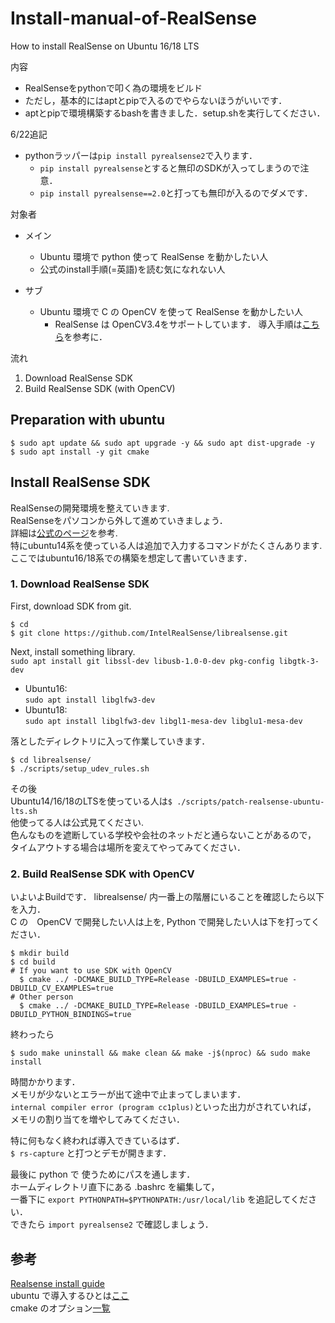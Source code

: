 # Install-manual-of-RealSense
How to install RealSense on Ubuntu 16/18 LTS

内容  
* RealSenseをpythonで叩く為の環境をビルド  
* ただし，基本的にはaptとpipで入るのでやらないほうがいいです．  
* aptとpipで環境構築するbashを書きました．setup.shを実行してください．  

6/22追記
* pythonラッパーは`pip install pyrealsense2`で入ります．  
  * `pip install pyrealsense`とすると無印のSDKが入ってしまうので注意．  
  * `pip install pyrealsense==2.0`と打っても無印が入るのでダメです．  
  
  
対象者  
* メイン  
  * Ubuntu 環境で python 使って RealSense を動かしたい人
  * 公式のinstall手順(=英語)を読む気になれない人  

* サブ  
  * Ubuntu 環境で C の OpenCV を使って RealSense を動かしたい人
    * RealSense は OpenCV3.4をサポートしています．
  導入手順は[こちら](https://github.com/bulauza/Install-manual-of-OpenCV3.4/blob/master/README.md)を参考に．

流れ  
1. Download RealSense SDK  
2. Build RealSense SDK (with OpenCV)  

## Preparation with ubuntu
```
$ sudo apt update && sudo apt upgrade -y && sudo apt dist-upgrade -y
$ sudo apt install -y git cmake
```

## Install RealSense SDK
RealSenseの開発環境を整えていきます.  
RealSenseをパソコンから外して進めていきましょう．  
詳細は[公式のページ](https://github.com/IntelRealSense/librealsense/blob/master/doc/installation.md)を参考.  
特にubuntu14系を使っている人は追加で入力するコマンドがたくさんあります.  
ここではubuntu16/18系での構築を想定して書いていきます．  

### 1. Download RealSense SDK  
First, download SDK from git.  
```
$ cd
$ git clone https://github.com/IntelRealSense/librealsense.git
```
Next, install something library.  
`sudo apt install git libssl-dev libusb-1.0-0-dev pkg-config libgtk-3-dev`  
* Ubuntu16:  
  `sudo apt install libglfw3-dev`
* Ubuntu18:  
  `sudo apt install libglfw3-dev libgl1-mesa-dev libglu1-mesa-dev`  

落としたディレクトリに入って作業していきます．  
```
$ cd librealsense/
$ ./scripts/setup_udev_rules.sh
```
その後  
Ubuntu14/16/18のLTSを使っている人は`$ ./scripts/patch-realsense-ubuntu-lts.sh`  
他使ってる人は公式見てください.  
色んなものを遮断している学校や会社のネットだと通らないことがあるので，  
タイムアウトする場合は場所を変えてやってみてください．  


### 2. Build RealSense SDK with OpenCV  
いよいよBuildです．
librealsense/ 内一番上の階層にいることを確認したら以下を入力．  
C の　OpenCV で開発したい人は上を, Python で開発したい人は下を打ってください．
```
$ mkdir build
$ cd build
# If you want to use SDK with OpenCV 
  $ cmake ../ -DCMAKE_BUILD_TYPE=Release -DBUILD_EXAMPLES=true -DBUILD_CV_EXAMPLES=true
# Other person
  $ cmake ../ -DCMAKE_BUILD_TYPE=Release -DBUILD_EXAMPLES=true -DBUILD_PYTHON_BINDINGS=true
```

終わったら
```
$ sudo make uninstall && make clean && make -j$(nproc) && sudo make install
```
時間かかります．    
メモリが少ないとエラーが出て途中で止まってしまいます．  
`internal compiler error (program cc1plus)`といった出力がされていれば，  
メモリの割り当てを増やしてみてください．  

特に何もなく終われば導入できているはず．  
`$ rs-capture` と打つとデモが開きます．  

最後に python で 使うためにパスを通します．  
ホームディレクトリ直下にある .bashrc を編集して，  
一番下に `export PYTHONPATH=$PYTHONPATH:/usr/local/lib` を追記してください．  
できたら `import pyrealsense2` で確認しましょう．  



## 参考  
[Realsense install guide](https://github.com/IntelRealSense/librealsense)  
ubuntu で導入するひとは[ここ](https://github.com/IntelRealSense/librealsense/blob/master/doc/installation.md)  
cmake のオプション[一覧](https://github.com/IntelRealSense/librealsense/wiki/Build-Configuration)
